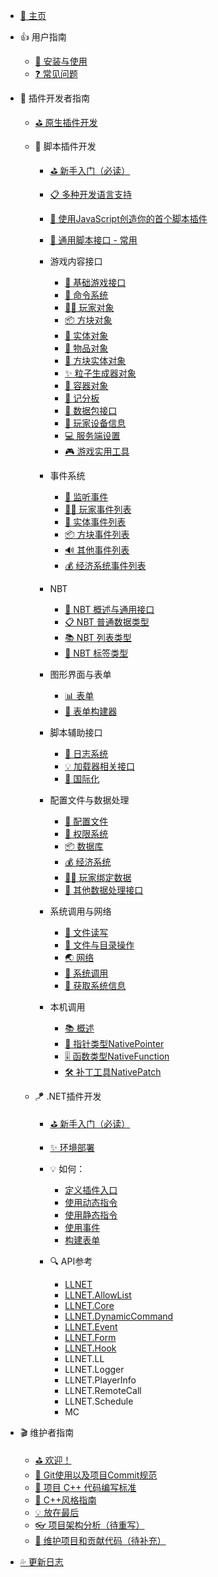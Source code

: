 - [🎨 主页](/README.md)

- 👍 用户指南
    - [🔨 安装与使用](/Usage.md)
    - [❓ 常见问题](/FAQ.md)

- 🍔 插件开发者指南
    - [⛳ 原生插件开发](https://cpp.docs.litebds.com/zh-Hans)

    - 🎯 脚本插件开发
        - [⛳ 新手入门（必读）](LLSEPluginDevelopment/README.md)
        - [📋 多种开发语言支持](LLSEPluginDevelopment/LanguageSupport.md)
        - [📜 使用JavaScript创造你的首个脚本插件](LLSEPluginDevelopment/LLSEJSPlugin.md)
        - [💼 通用脚本接口 - 常用](LLSEPluginDevelopment/ScriptAPI/ScriptHelp.md)

        - 游戏内容接口
            - [🎨 基础游戏接口](LLSEPluginDevelopment/GameAPI/Basic.md)
            - [🎯 命令系统](LLSEPluginDevelopment/GameAPI/Command.md)
            - [🏃‍♂️ 玩家对象](LLSEPluginDevelopment/GameAPI/Player.md)
            - [📦 方块对象](LLSEPluginDevelopment/GameAPI/Block.md)
            - [🎈 实体对象](LLSEPluginDevelopment/GameAPI/Entity.md)
            - [🧰 物品对象](LLSEPluginDevelopment/GameAPI/Item.md)
            - [📮 方块实体对象](LLSEPluginDevelopment/GameAPI/BlockEntity.md)
            - [✨ 粒子生成器对象](LLSEPluginDevelopment/GameAPI/Particle.md)
            - [👜 容器对象](LLSEPluginDevelopment/GameAPI/Container.md)
            - [📝 记分板](LLSEPluginDevelopment/GameAPI/ScoreBoard.md)
            - [📩 数据包接口](LLSEPluginDevelopment/GameAPI/Packet.md)
            - [📱 玩家设备信息](LLSEPluginDevelopment/GameAPI/Device.md)
            - [💻 服务端设置](LLSEPluginDevelopment/GameAPI/Server.md)
            - [🎮 游戏实用工具](LLSEPluginDevelopment/GameAPI/GameUtils.md)

        - 事件系统
            - [🔔 监听事件](LLSEPluginDevelopment/EventAPI/Listen.md)
            - [🏃‍♂️ 玩家事件列表](LLSEPluginDevelopment/EventAPI/PlayerEvents.md)
            - [🎈 实体事件列表](LLSEPluginDevelopment/EventAPI/EntityEvents.md)
            - [📦 方块事件列表](LLSEPluginDevelopment/EventAPI/BlockEvents.md)
            - [🔊 其他事件列表](LLSEPluginDevelopment/EventAPI/OtherEvents.md)
            - [💰 经济系统事件列表](LLSEPluginDevelopment/EventAPI/EconomicEvents.md)

        - NBT
            - [🥽 NBT 概述与通用接口](LLSEPluginDevelopment/NbtAPI/NBT.md)
            - [📋 NBT 普通数据类型](LLSEPluginDevelopment/NbtAPI/NBTValue.md)
            - [📚 NBT 列表类型](LLSEPluginDevelopment/NbtAPI/NBTList.md)
            - [📒 NBT 标签类型](LLSEPluginDevelopment/NbtAPI/NBTCompound.md)

        - 图形界面与表单
            - [📊 表单](LLSEPluginDevelopment/GuiAPI/Form.md)
            - [📰 表单构建器](LLSEPluginDevelopment/GuiAPI/FormBuilder.md)

        - 脚本辅助接口
            - [📅 日志系统](LLSEPluginDevelopment/ScriptAPI/Logger.md)
            - [💡 加载器相关接口](LLSEPluginDevelopment/ScriptAPI/Ll.md)
            - [🛫 国际化](LLSEPluginDevelopment/ScriptAPI/i18n.md)

        - 配置文件与数据处理
            - [🔨 配置文件](LLSEPluginDevelopment/DataAPI/ConfigFile.md)
            - [🔐 权限系统](/LLSEPluginDevelopment/DataAPI/PermAPI.md)
            - [📦 数据库](LLSEPluginDevelopment/DataAPI/DataBase.md)
            - [💰 经济系统](LLSEPluginDevelopment/DataAPI/Economy.md)
            - [🏃‍♂️ 玩家绑定数据](LLSEPluginDevelopment/DataAPI/PlayerData.md)
            - [🧰 其他数据处理接口](LLSEPluginDevelopment/DataAPI/OtherData.md)

        - 系统调用与网络
            - [📝 文件读写](LLSEPluginDevelopment/SystemAPI/File.md)
            - [📂 文件与目录操作](LLSEPluginDevelopment/SystemAPI/FileSystem.md)
            - [🌏 网络](LLSEPluginDevelopment/SystemAPI/Network.md)
            - [📡 系统调用](LLSEPluginDevelopment/SystemAPI/SystemCall.md)
            - [📜 获取系统信息](LLSEPluginDevelopment/SystemAPI/SystemInfo.md)
            
        - 本机调用
            - [📚 概述](LLSEPluginDevelopment/NativeAPI/Summary.md)
            - [📲 指针类型NativePointer](LLSEPluginDevelopment/NativeAPI/NativePointer.md)
            - [🎚️ 函数类型NativeFunction](LLSEPluginDevelopment/NativeAPI/NativeFunction.md)
            - [🛠️ 补丁工具NativePatch](LLSEPluginDevelopment/NativeAPI/NativePatch.md)

    - 🪁 .NET插件开发
        - [⛳ 新手入门（必读）](/DotNETPluginDevelopment/README.md)

        - [✨ 环境部署](/DotNETPluginDevelopment/Deploy.md)

        - 💡 如何：
            - [定义插件入口](/DotNETPluginDevelopment/HowTo/PluginEntry.md)
            - [使用动态指令](/DotNETPluginDevelopment/HowTo/DynamicCommand.md)
            - [使用静态指令](/DotNETPluginDevelopment/HowTo/Static_DynamicCommand.md)
            - [使用事件](/DotNETPluginDevelopment/HowTo/UseEvent.md)
            - [构建表单](/DotNETPluginDevelopment/HowTo/BuildForm.md)

        - 🔍 API参考
            - [LLNET](/DotNETPluginDevelopment/APIs/Namespace/LLNET/LLNET.md)
            - [LLNET.AllowList](/DotNETPluginDevelopment/APIs/Namespace/LLNET.AllowList/LLNET.AllowList.md)
            - [LLNET.Core](/DotNETPluginDevelopment/APIs/Namespace/LLNET.Core/LLNET.Core.md)
            - [LLNET.DynamicCommand](/DotNETPluginDevelopment/APIs/Namespace/LLNET.DynamicCommand/LLNET.DynamicCommand.md)
            - [LLNET.Event](/DotNETPluginDevelopment/APIs/Namespace/LLNET.Event/LLNET.Event.md)
            - [LLNET.Form](/DotNETPluginDevelopment/APIs/Namespace/LLNET.Form/LLNET.Form.md)
            - [LLNET.Hook](/DotNETPluginDevelopment/APIs/Namespace/LLNET.Hook/LLNET.Hook.md)
            - LLNET.LL
            - LLNET.Logger
            - LLNET.PlayerInfo
            - LLNET.RemoteCall
            - LLNET.Schedule
            - MC

- 🎬 维护者指南
    - [⛳ 欢迎！](/Maintenance/README.md)
    - [🔮 Git使用以及项目Commit规范](/Maintenance/Commit.md)
    - [🎯 项目 C++ 代码编写标准](/Maintenance/Format.md)
    - [🚥 C++风格指南](/Maintenance/StyleGuide.md)
    - [💡 放在最后](/Maintenance/Conclusion.md)
    - [👓 项目架构分析（待重写）](/Maintenance/Analysis.md)
    - [🎯 维护项目和贡献代码（待补充）](/Maintenance/Coding.md)

- [💦 更新日志](https://github.com/LiteLDev/LiteLoaderBDS/releases)
